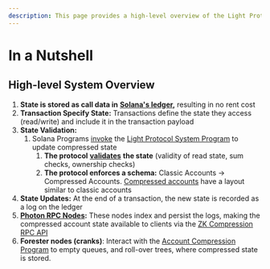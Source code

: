 ```yaml
---
description: This page provides a high-level overview of the Light Protocol architecture.
---
```


# In a Nutshell

## High-level System Overview

1. **State is stored as call data in** [**Solana's ledger**](https://www.helius.dev/blog/all-you-need-to-know-about-compression-on-solana#state-vs-ledger)**,** resulting in no rent cost
2. **Transaction Specify State:** Transactions define the state they access (read/write) and include it in the transaction payload
3. **State Validation:**
   1. Solana Programs [invoke](https://solana.com/docs/core/cpi) the [Light Protocol System Program](../developers/devnet-addresses.md#program-ids-and-accounts-from-27th-aug-2024-onward) to update compressed state
      1. **The protocol** [**validates**](core-concepts/validity-proofs.md) **the state** (validity of read state, sum checks, ownership checks)
      2. **The protocol enforces a schema:** Classic Accounts → Compressed Accounts.  [Compressed accounts](core-concepts/compressed-account-model.md) have a layout similar to classic accounts
4. **State Updates:** At the end of a transaction, the new state is recorded as a log on the ledger
5. [**Photon RPC Nodes**](https://www.zkcompression.com/node-operators/run-a-node#photon-rpc-node)**:** These nodes index and persist the logs, making the compressed account state available to clients via the [ZK Compression RPC API](https://www.zkcompression.com/developers/json-rpc-methods)
6. **Forester nodes (cranks)**: Interact with the [Account Compression Program](../developers/devnet-addresses.md#program-ids-and-accounts-from-27th-aug-2024-onward) to empty queues, and roll-over trees, where compressed state is stored.
